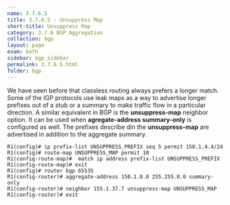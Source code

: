 ```yaml
---
name: 3.7.6.5
title: 3.7.6.5 - Unsuppress Map
short-title: Unsuppress Map
category: 3.7.6 BGP Aggregation
collection: bgp
layout: page
exam: both
sidebar: bgp_sidebar
permalink: 3.7.6.5.html
folder: bgp
---
```

We have seen before that classless routing always prefers a longer match. Some of the IGP protocols use leak maps as a way to advertise longer prefixes out of a stub or a summary to make traffic flow in a particular direction. A similar equivalent in BGP is the **unsuppress-map** neighbor option. It can be used when **agregate-address summary-only**  is configured as well. The prefixes describe din the **unsuppress-map** are advertised in addition to the aggregate summary.
```
R1(config)# ip prefix-list UNSUPPRESS_PREFIX seq 5 permit 150.1.4.4/24
R1(config)# route-map UNSUPPRESS_MAP permit 10
R1(config-route-map)#  match ip address prefix-list UNSUPPRESS_PREFIX
R1(config-route-map)# exit
R1(config)# router bgp 65535
R1(config-router)# aggregate-address 150.1.0.0 255.255.0.0 summary-only
R1(config-router)# neighbor 155.1.37.7 unsuppress-map UNSUPPRESS_MAP
R1(config-router)# exit
```
